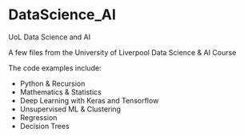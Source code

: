 # DataScience_AI
UoL Data Science and AI

A few files from the University of Liverpool Data Science & AI Course 

The code examples include:

* Python & Recursion 
* Mathematics & Statistics
* Deep Learning with Keras and Tensorflow
* Unsupervised ML & Clustering
* Regression
* Decision Trees


